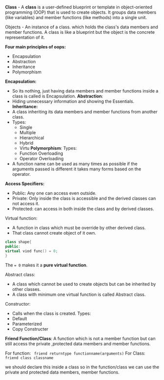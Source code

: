 **Class** - A **class** is a user-defined blueprint or template in object-oriented programming (OOP) that is used to create objects. It groups  data members (like variables) and member functions (like methods) into a single unit.

Objects - An instance of a class. which  holds the class's data members and member functions. A class is like a blueprint but the object is the concrete representation of it.

**Four main principles of oops:**
- Encapsulation
- Abstraction
- Inheritance
- Polymorphism

**Encapsulation:**
- So its nothing, just having data members and member functions inside a class is called is Encapsulation.
**Abstraction**:
- Hiding unnecessary  information and showing the Essentials.
**Inheritance:**
- A class inheriting its data members and member functions from another class.
- Types:
	 - Single
	 - Multiple
	 - Hierarchical 
	 - Hybrid
	 - Virtu
**Polymorphism**:
	 Types:
	 - Function Overloading 
	 - Operator Overloading 
- A function name can be used as many times as possible if the arguments passed is different it takes many forms based on the operator.

**Access Specifiers:**
- Public: Any one can access even outside.
- Private: Only inside the class is accessible and the derived classes can not access it.
- Protected:  can access in both inside the class and by derived classes.



Virtual function:
-  A function in class  which must be override  by other derived class.
-  That class cannot create object of it own.
```cpp
class shape{
public:
virtual viod func() = 0;
}
```
The `= 0` makes it a **pure virtual function**.


Abstract class:
-  A class which cannot be used to create  objects but can be inherited by  other classes.
-  A class with minimum one virtual function  is called Abstract class.

Constructor:
- Calls when the class is created.
Types:
- Default 
- Parameterized 
- Copy Constructer


**Friend Function/Class**:
A function which is not a member function but can still access the private ,protected data members and member functions.

For function:
` friend returntype functionname(arguments)`
For Class:
 `friend class classname`
 
we should declare this inside a class so in the function/class  we can use the private and protected data members, member functions.












